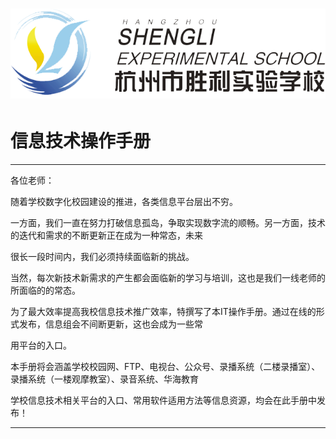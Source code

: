 # ![](/assets/胜利实验学校校徽.png)

# 信息技术操作手册

---

各位老师：

随着学校数字化校园建设的推进，各类信息平台层出不穷。

一方面，我们一直在努力打破信息孤岛，争取实现数字流的顺畅。另一方面，技术的迭代和需求的不断更新正在成为一种常态，未来

很长一段时间内，我们必须持续面临新的挑战。

当然，每次新技术新需求的产生都会面临新的学习与培训，这也是我们一线老师的所面临的的常态。



为了最大效率提高我校信息技术推广效率，特撰写了本IT操作手册。通过在线的形式发布，信息组会不间断更新，这也会成为一些常

用平台的入口。

本手册将会涵盖学校校园网、FTP、电视台、公众号、录播系统（二楼录播室）、录播系统（一楼观摩教室）、录音系统、华海教育

学校信息技术相关平台的入口、常用软件适用方法等信息资源，均会在此手册中发布！

---



